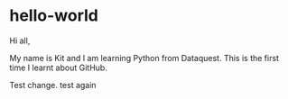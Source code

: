 # hello-world
Hi all,

My name is Kit and I am learning Python from Dataquest.
This is the first time I learnt about GitHub.

Test change.
test again

